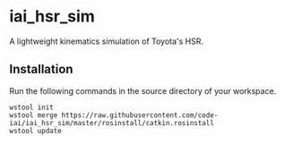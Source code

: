 # iai_hsr_sim
 A lightweight kinematics simulation of Toyota's HSR.

## Installation
Run the following commands in the source directory of your workspace.
```
wstool init
wstool merge https://raw.githubusercontent.com/code-iai/iai_hsr_sim/master/rosinstall/catkin.rosinstall
wstool update
```

